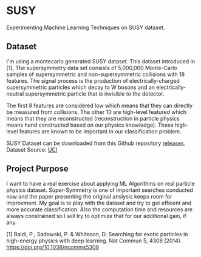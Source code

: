 # SUSY
Experimenting Machine Learning Techniques on SUSY dataset.

##  Dataset

I'm using a montecarlo generated SUSY dataset. This dataset introduced in [1], The supersymmetry data set consists of 5,000,000 Monte-Carlo samples of supersymmetric and non-supersymmetric collisions with 18 features. The signal process is the production of electrically-charged supersymmetric particles which decay to W bosons and an electrically-neutral supersymmetric particle that is invisible to the detector. 

The first 8 features are considered low which means that they can directly be measured from collisions. The other 10 are high-level featured which means that they are reconstructed (reconstruction in particle physics means hand constructed based on our physics knowledge). These high-level features are known to be important in our classification problem. 

SUSY Dataset can be downloaded from this Github repository [releases](https://github.com/MohamedElashri/SUSY/releases/tag/1). 
Dataset Source: [UCI](http://archive.ics.uci.edu/ml/datasets/SUSY) 

## Project Purpose 

I want to have a real exercise about applying ML Algorithms on real particle physics dataset. Super-Symmetry is one of important searches conducted now and the paper presenting the original anslysis keeps room for improvment. My goal is to play with the dataset and try to get efficent and more accurate classification. Also the computation time and resources are always constrained so I will try to optimize that for our additional gain, if any. 




[1] Baldi, P., Sadowski, P. & Whiteson, D. Searching for exotic particles in high-energy physics with deep learning. Nat Commun 5, 4308 (2014). https://doi.org/10.1038/ncomms5308

